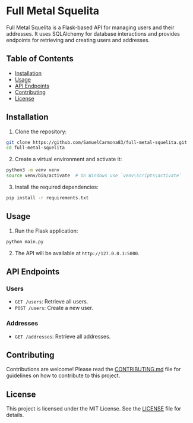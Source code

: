 # Full Metal Squelita

Full Metal Squelita is a Flask-based API for managing users and their addresses. It uses SQLAlchemy for database interactions and provides endpoints for retrieving and creating users and addresses.

## Table of Contents

- [Installation](#installation)
- [Usage](#usage)
- [API Endpoints](#api-endpoints)
- [Contributing](#contributing)
- [License](#license)

## Installation

1. Clone the repository:

```bash
git clone https://github.com/SamuelCarmona83/full-metal-squelita.git
cd full-metal-squelita
```

2. Create a virtual environment and activate it:

```bash
python3 -m venv venv
source venv/bin/activate  # On Windows use `venv\Scripts\activate`
```

3. Install the required dependencies:

```bash
pip install -r requirements.txt
```

## Usage

1. Run the Flask application:

```bash
python main.py
```

2. The API will be available at `http://127.0.0.1:5000`.

## API Endpoints

### Users

- `GET /users`: Retrieve all users.
- `POST /users`: Create a new user.

### Addresses

- `GET /addresses`: Retrieve all addresses.

## Contributing

Contributions are welcome! Please read the [CONTRIBUTING.md](CONTRIBUTING.md) file for guidelines on how to contribute to this project.

## License

This project is licensed under the MIT License. See the [LICENSE](LICENSE) file for details.
